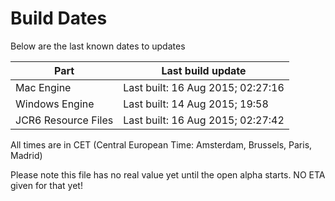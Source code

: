# Build Dates

Below are the last known dates to updates

Part | Last build update
-----|-----
Mac Engine | Last built: 16 Aug 2015; 02:27:16
Windows Engine | Last built: 14 Aug 2015; 19:58
JCR6 Resource Files | Last built: 16 Aug 2015; 02:27:42
All times are in CET (Central European Time: Amsterdam, Brussels, Paris, Madrid)


Please note this file has no real value yet until the open alpha starts. NO ETA given for that yet!
